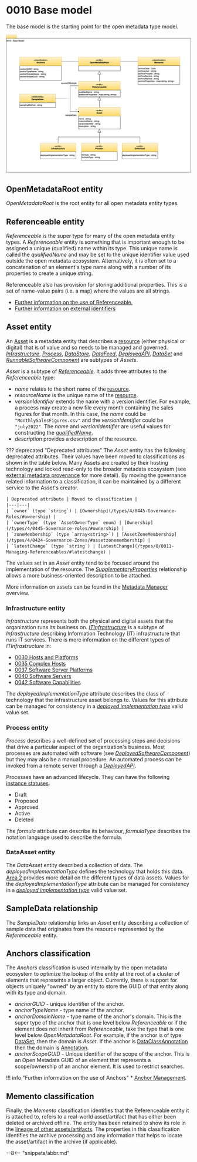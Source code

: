 <!-- SPDX-License-Identifier: CC-BY-4.0 -->
<!-- Copyright Contributors to the Egeria project. -->

# 0010 Base model

The base model is the starting point for the open metadata type model.

![UML](0010-Base-Model.svg)

## OpenMetadataRoot entity

*OpenMetadataRoot* is the root entity for all open metadata entity types.

## Referenceable entity

*Referenceable* is the super type for many of the open metadata entity types. A *Referenceable* entity is something that is important enough to be assigned a unique (qualified) name within its type. This unique name is called the *qualifiedName* and may be set to the unique identifier value used outside the open metadata ecosystem. Alternatively, it is often set to a concatenation of an element's type name along with a number of its properties to create a unique string.

Referenceable also has provision for storing additional properties. This is a set of name-value pairs (i.e. a map) where the values are all strings.

* [Further information on the use of Referenceable.](/concepts/referenceable)
* [Further information on external identifiers](/features/external-identifiers/overview)

## Asset entity

An [Asset](/concepts/asset) is a metadata entity that describes a [resource](/concepts/resource) (either physical or digital) that is of value and so needs to be managed and governed.  [*Infrastructure*](#infrastructure), [*Process*](#process), [*DataStore*](/types/2/0210-Data-Stores), [*DataFeed*](/types/2/0223-Events-and-Logs), [*DeployedAPI*](/types/2/0212-Deployed-APIs), [*DataSet*](#dataset) and [*RunnableSoftwareComponent*](/types/2/0282-Released-Software-Components) are subtypes of *Assets*.

*Asset* is a subtype of [*Referenceable*](#referenceable). It adds three attributes to the *Referenceable* type:

* *name* relates to the short name of the [resource](/concepts/resource).
* *resourceName* is the unique name of the [resource](/concepts/resource).
* *versionIdentifier* extends the name with a version identifier.  For example, a process may create a new file every month containing the sales figures for that month.  In this case, the *name* could be `"MonthlySalesFigures.csv"` and the *versionIdentifier* could be `"july2022"`.  The *name* and *versionIdentifier* are useful values for constructing the [*qualifiedName*](#referenceable).
* *description* provides a description of the resource.

??? deprecated "Deprecated attributes"
    The *Asset* entity has the following deprecated attributes. Their values have been moved to classifications as shown in the table below. Many Assets are created by their hosting technology and locked read-only to the broader metadata ecosystem (see [external metadata provenance](/features/metadata-provenance/overview) for more detail). By moving the governance related information to a classification, it can be maintained by a different service to the Asset's creator.

    | Deprecated attribute | Moved to classification |
    |---|---|
    | `owner` (type `string`) | [Ownership](/types/4/0445-Governance-Roles/#ownership) |
    | `ownerType` (type `AssetOwnerType` enum) | [Ownership](/types/4/0445-Governance-roles/#ownership) |
    | `zoneMembership` (type `array<string>`) | [AssetZoneMembership](/types/4/0424-Governance-Zones/#assetzonemembership) |
    | `latestChange` (type `string`) | [LatestChange](/types/0/0011-Managing-Referenceables/#latestchange) |

The values set in an *Asset* entity tend to be focused around the implementation of the resource.  The [*SupplementaryProperties*](/types/3/0395-Supplementary-Properties) relationship allows a more business-oriented description to be attached.

More information on assets can be found in the [Metadata Manager](/patterns/metadata-manager/overview) overview.

### Infrastructure entity

*Infrastructure* represents both the physical and digital assets that the organization runs its business on. [*ITInfrastructure*](/types/0/0030-Hosts-and-Platforms) is a subtype of *Infrastructure* describing Information Technology (IT) infrastructure that runs IT services.  There is more information on the different types of *ITInfrastructure* in:

- [0030 Hosts and Platforms](/types/0/0030-Hosts-and-Platforms)
- [0035 Complex Hosts](/types/0/0035-Complex-Hosts)
- [0037 Software Server Platforms](/types/0/0037-Software-Server-Platforms)
- [0040 Software Servers](/types/0/0040-Software-Servers)
- [0042 Software Capabilities](/types/0/0042-Software-Capabilities)

The *deployedImplementationType* attribute describes the class of technology that the infrastructure asset belongs to.  Values for this attribute can be managed for consistency in a [*deployed implementation type*](/concepts/deployed-implementation-type) valid value set.

### Process entity

*Process* describes a well-defined set of processing steps and decisions that drive a particular aspect of the organization's business. Most processes are automated with software (see [*DeployedSoftwareComponent*](/types/2/0215-Software-Components/#deployedsoftwarecomponent)) but they may also be a manual procedure. An automated process can be invoked from a remote server through a [*DeployedAPI*](/types/2/0212-deployed-apis/#deployedapi).

Processes have an advanced lifecycle.  They can have the following [instance statuses](/concepts/instance-status).

* Draft
* Proposed
* Approved
* Active
* Deleted

The *formula* attribute can describe its behaviour, *formulaType* describes the notation language used to describe the formula.

### DataAsset entity

The *DataAsset* entity described a collection of data.  The *deployedImplementationType* defines the technology that holds this data.  [Area 2](/types/2/0210-Data-Stores) provides more detail on the different types of data assets.  Values for the *deployedImplementationType* attribute can be managed for consistency in a [*deployed implementation type*](/concepts/deployed-implementation-type) valid value set.

## SampleData relationship

The *SampleData* relationship links an *Asset* entity describing a collection of sample data that originates from the resource represented by the *Referenceable* entity.

## Anchors classification

The *Anchors* classification is used internally by the open metadata ecosystem to optimize the lookup of the entity at the root of a cluster of elements that represents a larger object. Currently, there is support for objects uniquely "owned" by an entity to store the GUID of that entity along with its type and domain.

* *anchorGUID* - unique identifier of the anchor.
* *anchorTypeName* - type name of the anchor.
* *anchorDomainName* - type name of the anchor's domain.  This is the super type of the anchor that is one level below *Referenceable* or if the element does not inherit from *Referenceable*, take the type that is one level below *OpenMetadataRoot*.  For example, if the anchor is of type [DataSet](/types/2/0210-Data-Stores/), then the domain is *Asset*.  If the anchor is [DataClassAnnotation](/types/6/0625-Data-Class-Discovery/) then the domain is [Annotation](/types/6/0610-Annotations/).
* *anchorScopeGUID* - Unique identifier of the scope of the anchor.  This is an Open Metadata GUID of an element that represents a scope/ownership of an anchor element.  It is used to restrict searches.

!!! info "Further information on the use of Anchors"
    * [Anchor Management](/concepts/anchor).

## Memento classification

Finally, the *Memento* classification identifies that the Referenceable entity it is attached to, refers to a real-world asset/artifact that has either been deleted or archived offline. The entity has been retained to show its role in the [lineage of other assets/artifacts](/features/lineage-management/overview). The properties in this classification identifies the archive processing and any information that helps to locate the asset/artifact in the archive (if applicable).



--8<-- "snippets/abbr.md"

